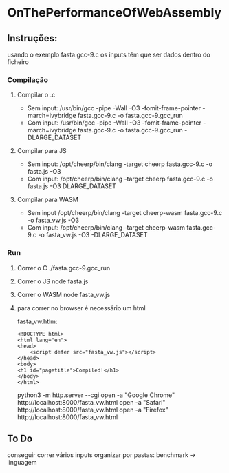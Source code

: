 # OnThePerformanceOfWebAssembly

## Instruções:
usando o exemplo fasta.gcc-9.c
os inputs têm que ser dados dentro do ficheiro

### Compilação

1. Compilar o .c
	- Sem input:
		/usr/bin/gcc -pipe -Wall -O3 -fomit-frame-pointer -march=ivybridge  fasta.gcc-9.c -o fasta.gcc-9.gcc_run
	- Com input:
		/usr/bin/gcc -pipe -Wall -O3 -fomit-frame-pointer -march=ivybridge  fasta.gcc-9.c -o fasta.gcc-9.gcc_run -DLARGE_DATASET

2. Compilar para JS
	- Sem input:
		/opt/cheerp/bin/clang -target cheerp fasta.gcc-9.c -o fasta.js -O3
	- Com input:
		/opt/cheerp/bin/clang -target cheerp fasta.gcc-9.c -o fasta.js -O3 DLARGE_DATASET

3. Compilar para WASM
	- Sem input
		/opt/cheerp/bin/clang -target cheerp-wasm fasta.gcc-9.c -o fasta_vw.js -O3
	- Com input:
		/opt/cheerp/bin/clang -target cheerp-wasm fasta.gcc-9.c -o fasta_vw.js -O3 -DLARGE_DATASET
		

### Run

1. Correr o C
	./fasta.gcc-9.gcc_run

2. Correr o JS
	node fasta.js

3. Correr o WASM
	node fasta_vw.js

4. para correr no browser é necessário um html

	fasta_vw.htlm:
	``` html/op
	<!DOCTYPE html>
	<html lang="en">
	<head>
    	<script defer src="fasta_vw.js"></script>
	</head>
	<body>
	<h1 id="pagetitle">Compiled!</h1>
	</body>
	</html>
	```
	python3 -m http.server --cgi
	open -a "Google Chrome" http://localhost:8000/fasta_vw.html
	open -a "Safari" http://localhost:8000/fasta_vw.html
	open -a "Firefox" http://localhost:8000/fasta_vw.html

## To Do
conseguir correr vários inputs
organizar por pastas: benchmark -> linguagem




